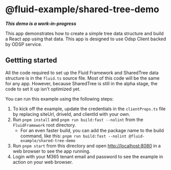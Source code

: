 # @fluid-example/shared-tree-demo

**_This demo is a work-in-progress_**

This app demonstrates how to create a simple tree data structure and build a React app using that data. This app is designed to use Odsp Client backed by ODSP service.

## Gettting started

All the code required to set up the Fluid Framework and SharedTree data structure is in the `fluid.ts` source file. Most of this code will be the same for any app. However, because SharedTree is still in the alpha stage, the code to set it up isn't optimized yet.

You can run this example using the following steps:

1. To kick off the example, update the credentials in the `clientProps.ts` file by replacing siteUrl, driveId, and clientId with your own.
1. Run `pnpm install` and `pnpm run build:fast --nolint` from the `FluidFramework` root directory.
    - For an even faster build, you can add the package name to the build command, like this:
      `pnpm run build:fast --nolint @fluid-example/shared-tree-demo`
1. Run `pnpm start` from this directory and open <http://localhost:8080> in a web browser to see the app running.
1. Login with your M365 tenant email and password to see the example in action on your web browser.
